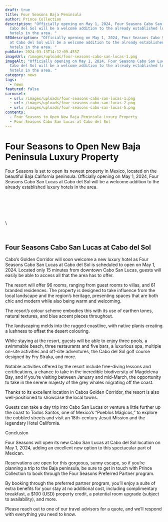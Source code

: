 ```yaml
---
draft: true
title: Four Seasons Baja Peninsula
author: Prince Collection
description: "Officially opening on May 1, 2024, Four Seasons Cabo San Lucas at
  Cabo del Sol will be a welcome addition to the already established luxury
  hotels in the area. "
SEOdescription: "Officially opening on May 1, 2024, Four Seasons Cabo San Lucas
  at Cabo del Sol will be a welcome addition to the already established luxury
  hotels in the area. "
pubDate: 2024-03-13T14:12:09.455Z
imageUrl: /images/uploads/four-seasons-cabo-san-lucas-1.png
imageAlt: "Officially opening on May 1, 2024, Four Seasons Cabo San Lucas at
  Cabo del Sol will be a welcome addition to the already established luxury
  hotels in the area. "
category: news
tags:
  - news
featured: false
carousel:
  - url: /images/uploads/four-seasons-cabo-san-lucas-1.png
  - url: /images/uploads/four-seasons-cabo-san-lucas-2.png
  - url: /images/uploads/four-seasons-cabo-san-lucas-5.png
contents:
  - Four Seasons to Open New Baja Peninsula Luxury Property
  - Four Seasons Cabo San Lucas at Cabo del Sol
---
```

# Four Seasons to Open New Baja Peninsula Luxury Property

Four Seasons is set to open its newest property in Mexico, located on the beautiful Baja California peninsula. Officially opening on May 1, 2024, Four Seasons Cabo San Lucas at Cabo del Sol will be a welcome addition to the already established luxury hotels in the area. 

<div class="row g-3 py-3 px-0">
  <div class="col-md-12">
    <figure>
        <img class="grid-image" src="/images/uploads/four-seasons-cabo-san-lucas-1.jpeg" alt="" />
    </figure>
  </div>
  <div class="col-md-6">
    <figure>
        <img class="grid-image" src="/images/uploads/four-seasons-cabo-san-lucas-2.jpeg" alt="" />
    </figure>
  </div>
  <div class="col-md-6">
    <figure>
        <img class="grid-image" src="/images/uploads/four-seasons-cabo-san-lucas-3.jpeg" alt="" />
      </figure>
  </div>
  <div class="col-md-6">
    <figure>
        <img class="grid-image" src="/images/uploads/four-seasons-cabo-san-lucas-4.jpeg" alt="" />
    </figure>
  </div>
  <div class="col-md-6">
    <figure>
        <img class="grid-image" src="/images/uploads/four-seasons-cabo-san-lucas-5.jpeg" alt="" />
    </figure>
  </div>
  <div class="col-md-6">
    <figure>
        <img class="grid-image" src="/images/uploads/four-seasons-cabo-san-lucas-6.jpeg" alt="" />
    </figure>
  </div>\
  <div class="col-md-6">
    <figure>
        <img class="grid-image" src="/images/uploads/four-seasons-cabo-san-lucas-7.jpeg" alt="" />
    </figure>
  </div>
  <div class="col-md-6">
    <figure>
        <img class="grid-image" src="/images/uploads/four-seasons-cabo-san-lucas-8.jpeg" alt="" />
    </figure>
  </div>
</div>

## Four Seasons Cabo San Lucas at Cabo del Sol

Cabo’s Golden Corridor will soon welcome a new luxury hotel as Four Seasons Cabo San Lucas at Cabo del Sol is scheduled to open on May 1, 2024. Located only 15 minutes from downtown Cabo San Lucas, guests will easily be able to access all that the area has to offer.

 The resort will offer 96 rooms, ranging from guest rooms to villas, and 61 branded residences. The property is designed to take influence from the local landscape and the region’s heritage, presenting spaces that are both chic and modern while also being warm and welcoming. 

The resort’s colour scheme embodies this with its use of earthen tones, natural textures, and blue accent pieces throughout.

The landscaping melds into the rugged coastline, with native plants creating a lushness to offset the desert colouring.

While staying at the resort, guests will be able to enjoy three pools, a swimmable beach, three restaurants and five bars, a luxurious spa, multiple on-site activities and off-site adventures, the Cabo del Sol golf course designed by Fry Straka, and more.

Notable activities offered by the resort include free-diving lessons and certifications, a chance to take in the incredible biodiversity of Magdelena Bay, and if you’re visiting between January and mid-March, the opportunity to take in the serene majesty of the grey whales migrating off the coast.

Thanks to its excellent location in Cabos Golden Corridor, the resort is also well-positioned to showcase the local towns.

Guests can take a day trip into Cabo San Lucas or venture a little further up the coast to Todos Santos, one of Mexico’s “Pueblos Mágicos,” to explore the cobbled streets and visit an 18th-century Jesuit Mission and the legendary Hotel California.

Conclusion

Four Seasons will open its new Cabo San Lucas at Cabo del Sol location on May 1, 2024, adding an excellent new option to this spectacular part of Mexican.

Reservations are open for this gorgeous, sunny escape, so if you’re planning a trip to the Baja peninsula, be sure to get in touch with Prince Collection to book through the Four Seasons Preferred Partner program.

By booking through the preferred partner program, you’ll enjoy a suite of extra benefits for your stay at no additional cost, including complimentary breakfast, a $100 (USD) property credit, a potential room upgrade (subject to availability), and more.

Please reach out to one of our travel advisors for a quote, and we’ll respond with everything you need to know.
